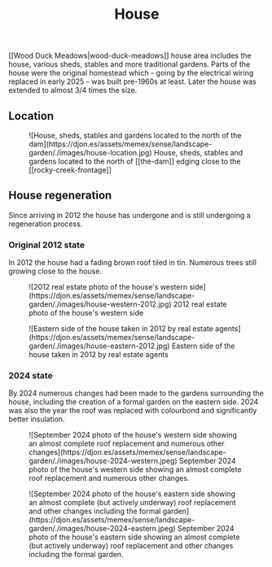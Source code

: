 ﻿---
tags: wood-duck-meadows
title: House
type: zone
---
[[Wood Duck Meadows|wood-duck-meadows]] house area includes the house, various sheds, stables and more traditional gardens. Parts of the house were the original homestead which - going by the electrical wiring replaced in early 2025 - was built pre-1960s at least. Later the house was extended to almost 3/4 times the size.

## Location

<figure markdown>
![House, sheds, stables and gardens located to the north of the dam](https://djon.es/assets/memex/sense/landscape-garden/./images/house-location.jpg)
<caption>House, sheds, stables and gardens located to the north of [[the-dam]] edging close to the [[rocky-creek-frontage]]</caption>
</figure>

## House regeneration

Since arriving in 2012 the house has undergone and is still undergoing a regeneration process.

### Original 2012 state

In 2012 the house had a fading brown roof tiled in tin. Numerous trees still growing close to the house.

<figure markdown>
![2012 real estate photo of the house's western side](https://djon.es/assets/memex/sense/landscape-garden/./images/house-western-2012.jpg)
<caption>2012 real estate photo of the house's western side</caption>
</figure>

<figure markdown>
![Eastern side of the house taken in 2012 by real estate agents](https://djon.es/assets/memex/sense/landscape-garden/./images/house-eastern-2012.jpg)
<caption>Eastern side of the house taken in 2012 by real estate agents</caption>
</figure>

### 2024 state

By 2024 numerous changes had been made to the gardens surrounding the house, including the creation of a formal garden on the eastern side. 2024 was also the year the roof was replaced with colourbond and significantly better insulation.

<figure markdown>
![September 2024 photo of the house's western side showing an almost complete roof replacement and numerous other changes](https://djon.es/assets/memex/sense/landscape-garden/./images/house-2024-western.jpeg)
<caption>September 2024 photo of the house's western side showing an almost complete roof replacement and numerous other changes.</caption>
</figure>

<figure markdown>
![September 2024 photo of the house's eastern side showing an almost complete (but actively underway) roof replacement and other changes including the formal garden](https://djon.es/assets/memex/sense/landscape-garden/./images/house-2024-eastern.jpeg)
<caption>September 2024 photo of the house's eastern side showing an almost complete (but actively underway) roof replacement and other changes including the formal garden.</caption>
</figure>